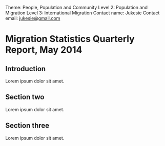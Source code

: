 Theme: People, Population and Community
Level 2: Population and Migration
Level 3: International Migration
Contact name: Jukesie
Contact email: jukesie@gmail.com

# Migration Statistics Quarterly Report, May 2014

## Introduction

Lorem ipsum dolor sit amet.

## Section two

Lorem ipsum dolor sit amet.

## Section three

Lorem ipsum dolor sit amet.